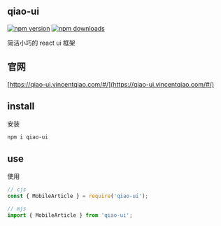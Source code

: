 ## qiao-ui

[![npm version](https://img.shields.io/npm/v/qiao-ui.svg?style=flat-square)](https://www.npmjs.org/package/qiao-ui)
[![npm downloads](https://img.shields.io/npm/dm/qiao-ui.svg?style=flat-square)](https://npm-stat.com/charts.html?package=qiao-ui)

简洁小巧的 react ui 框架

## 官网

[https://qiao-ui.vincentqiao.com/#/](https://qiao-ui.vincentqiao.com/#/)

## install

安装

```shell
npm i qiao-ui
```

## use

使用

```javascript
// cjs
const { MobileArticle } = require('qiao-ui');

// mjs
import { MobileArticle } from 'qiao-ui';
```
